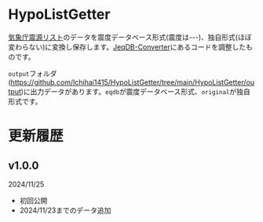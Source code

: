 # HypoListGetter

[気象庁震源リスト](https://www.data.jma.go.jp/eqev/data/daily_map/index.html)のデータを震度データベース形式(震度は---)、独自形式(ほぼ変わらない)に変換し保存します。[JeqDB-Converter](https://github.com/Ichihai1415/JeqDB-Converter)にあるコードを調整したものです。

`output`フォルダ(https://github.com/Ichihai1415/HypoListGetter/tree/main/HypoListGetter/output)に出力データがあります。`eqdb`が震度データベース形式、`original`が独自形式です。

# 更新履歴

## v1.0.0
2024/11/25

- 初回公開
- 2024/11/23までのデータ追加
